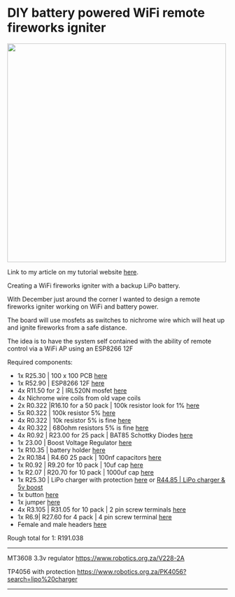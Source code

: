 # DIY battery powered WiFi remote fireworks igniter

[<img src="img/IMG_1648.JPG" width="500"/>](img/IMG_1648.JPG)

Link to my article on my tutorial website [here](https://tutorials.techrad.co.za/2022/10/01/diy-battery-wifi-4ch-relay-pcb).

Creating a WiFi fireworks igniter with a backup LiPo battery.

With December just around the corner I wanted to design a remote fireworks igniter working on WiFi and battery power.

The board will use mosfets as switches to nichrome wire which will heat up and ignite fireworks from a safe distance.

The idea is to have the system self contained with the ability of remote control via a WiFi AP using an ESP8266 12F

Required components:

- 1x R25.30 | 100 x 100 PCB [here](https://www.robotics.org.za/VERO100100)
- 1x R52.90 | ESP8266 12F [here](https://www.robotics.org.za/ESP-12F)
- 4x R11.50 for 2 | IRL520N mosfet [here](https://www.robotics.org.za/IRL520N-TO-220)
- 4x Nichrome wire coils from old vape coils
- 2x R0.322 |R16.10 for a 50 pack | 100k resistor look for 1% [here](https://www.robotics.org.za/RES-100K-50)
- 5x R0.322 | 100k resistor 5% [here](https://www.robotics.org.za/RES-100K-50)
- 4x R0.322 | 10k resistor 5% is fine [here](https://www.robotics.org.za/RES-10K-025)
- 4x R0.322 | 680ohm resistors 5% is fine [here](https://www.robotics.org.za/RES-560E-50)
- 4x R0.92 | R23.00 for 25 pack  | BAT85 Schottky Diodes [here](https://www.robotics.org.za/1N5822-TH)
- 1x 23.00 | Boost Voltage Regulator [here](https://www.robotics.org.za/V228-2A)
- 1x R10.35 | battery holder [here](https://www.robotics.org.za/18650-1C-TH)
- 2x R0.184 | R4.60 25 pack | 100nf capacitors [here]()
- 1x R0.92 | R9.20 for 10 pack | 10uf cap [here]()
- 1x R2.07 | R20.70 for 10 pack | 1000uf cap [here]()
- 1x R25.30 | LiPo charger with protection [here](https://www.robotics.org.za/PK4056) or [R44.85 | LiPo charger & 5v boost](https://www.robotics.org.za/MH-CD42?search=lipo%20charger%203.7v%202a%20in%205v%20%20%20led%20level%20indicator)
- 1x button [here]()
- 1x jumper [here](https://www.robotics.org.za/CCC01505C-20?search=jumper)
- 4x R3.105 | R31.05 for 10 pack | 2 pin screw terminals [here](https://www.robotics.org.za/KF120-2P-254)
- 1x R6.9| R27.60 for 4 pack | 4 pin screw terminal [here](https://www.robotics.org.za/TC-4P-254)
- Female and male headers [here]()

Rough total for 1: R191.038

---

MT3608 3.3v regulator
https://www.robotics.org.za/V228-2A

TP4056 with protection
https://www.robotics.org.za/PK4056?search=lipo%20charger

---





